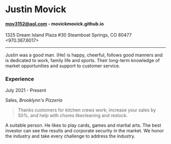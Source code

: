 
# Justin Movick
#### mov3152@aol.com - movickmovick.github.io
 1325 Dream Island Plaza #30 Steamboat Springs, CO 80477  <970.367.6017>

---

Justin was a good man. (He) is happy, cheerful, follows good manners and is dedicated to work, family life and sports. Their long-term knowledge of market opportunities and support to customer service.


### Experience

July 2021 - Present

Sales, *Brooklynn's Pizzeria*

>Thanks customers for kitchen crews work; increase your sales by 50%, and help with chores likecleaning and restock.


A suitable person. He likes to play cards, games and martial arts. The best investor can see the results and corporate security in the market. We honor the industry and take every challenge to address the industry.


